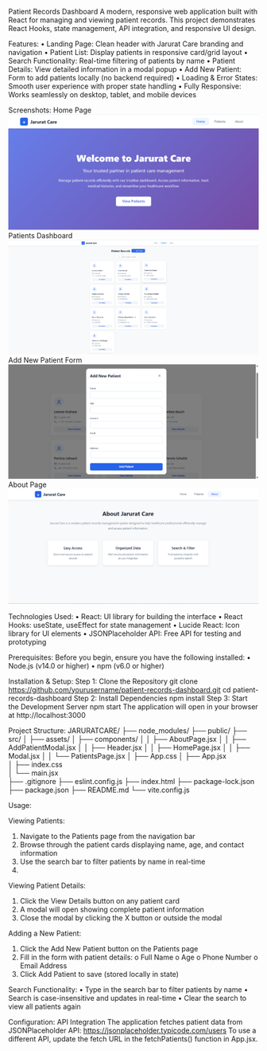 Patient Records Dashboard
A modern, responsive web application built with React for managing and viewing patient records. This project demonstrates React Hooks, state management, API integration, and responsive UI design.

Features:
•	Landing Page: Clean header with Jarurat Care branding and navigation
•	Patient List: Display patients in responsive card/grid layout
•	Search Functionality: Real-time filtering of patients by name
•	Patient Details: View detailed information in a modal popup
•	Add New Patient: Form to add patients locally (no backend required)
•	Loading & Error States: Smooth user experience with proper state handling
•	Fully Responsive: Works seamlessly on desktop, tablet, and mobile devices

Screenshots:
Home Page
![image alt](https://github.com/karimulla9673-oss/Jarurat-care/blob/62ddc109dc701bf4a76e2683e7d62bcafd2980a7/Screenshot%202025-10-16%20094219.png)
Patients Dashboard
![image alt](https://github.com/karimulla9673-oss/Jarurat-care/blob/59d1e28ccf15ef30382968d665a47bd0ddf68a3a/Screenshot%202025-10-16%20094326.png)
Add New Patient Form
![image alt](https://github.com/karimulla9673-oss/Jarurat-care/blob/19bc1a4c49a3dde1f858e75128026a18d2d12847/Screenshot%202025-10-16%20094412.png)
About Page
![image alt](https://github.com/karimulla9673-oss/Jarurat-care/blob/4543de4b437fc42372ee8da3313175198717bac4/Screenshot%202025-10-16%20094348.png)
 
Technologies Used:
•	React: UI library for building the interface
•	React Hooks: useState, useEffect for state management
•	Lucide React: Icon library for UI elements
•	JSONPlaceholder API: Free API for testing and prototyping

Prerequisites:
Before you begin, ensure you have the following installed:
•	Node.js (v14.0 or higher)
•	npm (v6.0 or higher)

Installation & Setup:
Step 1: Clone the Repository
git clone https://github.com/yourusername/patient-records-dashboard.git
cd patient-records-dashboard
Step 2: Install Dependencies
npm install
Step 3: Start the Development Server
npm start
The application will open in your browser at http://localhost:3000

Project Structure:
JARURATCARE/
├── node_modules/
├── public/
├── src/
│   ├── assets/
│   ├── components/
│   │   ├── AboutPage.jsx
│   │   ├── AddPatientModal.jsx
│   │   ├── Header.jsx
│   │   ├── HomePage.jsx
│   │   ├── Modal.jsx
│   │   └── PatientsPage.jsx
│   ├── App.css
│   ├── App.jsx              
│   ├── index.css            
│   └── main.jsx           
├── .gitignore
├── eslint.config.js
├── index.html
├── package-lock.json
├── package.json
├── README.md
└── vite.config.js

Usage:

Viewing Patients:
1.	Navigate to the Patients page from the navigation bar
2.	Browse through the patient cards displaying name, age, and contact information
3.	Use the search bar to filter patients by name in real-time
4.	
Viewing Patient Details:
1.	Click the View Details button on any patient card
2.	A modal will open showing complete patient information
3.	Close the modal by clicking the X button or outside the modal

Adding a New Patient:
1.	Click the Add New Patient button on the Patients page
2.	Fill in the form with patient details: 
o	Full Name
o	Age
o	Phone Number
o	Email Address
3.	Click Add Patient to save (stored locally in state)

Search Functionality:
•	Type in the search bar to filter patients by name
•	Search is case-insensitive and updates in real-time
•	Clear the search to view all patients again

Configuration:
API Integration
The application fetches patient data from JSONPlaceholder API:
https://jsonplaceholder.typicode.com/users
To use a different API, update the fetch URL in the fetchPatients() function in App.jsx.
